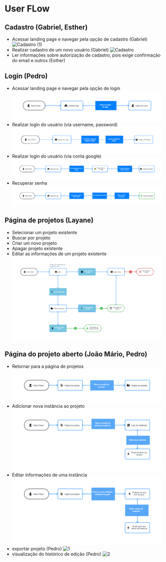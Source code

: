 # User FLow

## Cadastro (Gabriel, Esther)

- Acessar landing page e navegar pela opção de cadastro (Gabriel)
  ![Cadastro (1)](https://github.com/joaomariofm/experiencia-do-usuario-de-software-2023-1/assets/80073676/a0b041f6-7110-4f32-8f24-0725c732c2c9)
- Realizar cadastro de um novo usuário (Gabriel)
  ![Cadastro](https://github.com/joaomariofm/experiencia-do-usuario-de-software-2023-1/assets/80073676/3c8685f6-84ce-46b9-9cdf-3a0129fae01c)
- Ler informações sobre autorização de cadastro, pois exige confirmação do email e outros (Esther)

## Login (Pedro)

- Acessar landing page e navegar pela opção de login
![userflow](./assets/acessar_login.png)
- Realizar login do usuário (via username, password)
![userflow](./assets/usuario_e_senha.png)
- Realizar login do usuário (via conta google)
![userflow](./assets/login_google.png)
- Recuperar senha
![userflow](./assets/recuperar_senha.png)

## Página de projetos (Layane)

- Selecionar um projeto existente
- Buscar por projeto
- Criar um novo projeto
- Apagar projeto existente
- Editar as informações de um projeto existente
![userflow](./assets/UserFlowPaginaDeProjetos.png)

## Página do projeto aberto (João Mário, Pedro)

- Retornar para a página de projetos
![userflow](./assets/return-to-projects-page-userflow.png)
- Adicionar nova instância ao projeto
![userflow](./assets/add-new-instance-userflow.png)
- Editar informações de uma instância
![userflow](./assets/edit-instance-information-userflow.png)
- exportar projeto (Pedro)
![1](https://github.com/joaomariofm/experiencia-do-usuario-de-software-2023-1/assets/59118868/1665082b-da2d-4cd9-9a05-a5344749f4bf)
- visualização do histórico de edição (Pedro)
![2](https://github.com/joaomariofm/experiencia-do-usuario-de-software-2023-1/assets/59118868/605d0034-7652-4c2a-ab32-51757487c311)

